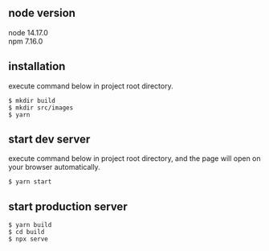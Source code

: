 
## node version
node 14.17.0  
npm 7.16.0

## installation
execute command below in project root directory.

```
$ mkdir build
$ mkdir src/images
$ yarn
```

## start dev server
execute command below in project root directory, and the page will open on your browser automatically.

```
$ yarn start
```

## start production server

```
$ yarn build
$ cd build
$ npx serve
```